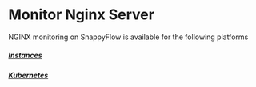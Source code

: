 # Monitor Nginx Server

NGINX monitoring on SnappyFlow is available for the following platforms

##### [Instances](/docs/sidebar-snappyflow-saas/Integrations/nginx/nginx_instance)

##### [Kubernetes](/docs/sidebar-snappyflow-saas/Integrations/nginx/nginx_kubernetes)

